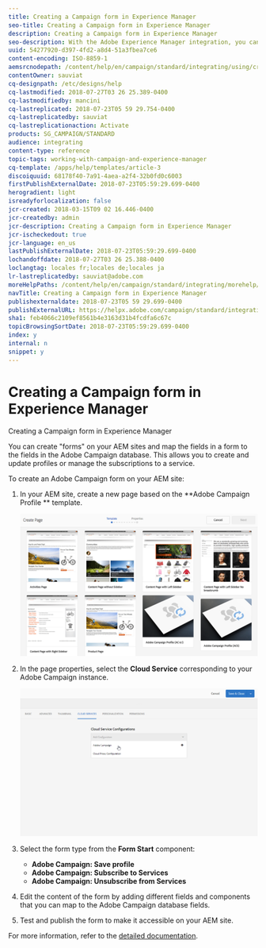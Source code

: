 ```yaml
---
title: Creating a Campaign form in Experience Manager 
seo-title: Creating a Campaign form in Experience Manager 
description: Creating a Campaign form in Experience Manager 
seo-description: With the Adobe Experience Manager integration, you can create forms directly in AEM to create and update profiles or manage subscriptions.
uuid: 54277920-d397-4fd2-a8d4-51a3fbea7ce6
content-encoding: ISO-8859-1
aemsrcnodepath: /content/help/en/campaign/standard/integrating/using/creating-a-campaign-form-in-experience-manager-
contentOwner: sauviat
cq-designpath: /etc/designs/help
cq-lastmodified: 2018-07-27T03 26 25.389-0400
cq-lastmodifiedby: mancini
cq-lastreplicated: 2018-07-23T05 59 29.754-0400
cq-lastreplicatedby: sauviat
cq-lastreplicationaction: Activate
products: SG_CAMPAIGN/STANDARD
audience: integrating
content-type: reference
topic-tags: working-with-campaign-and-experience-manager
cq-template: /apps/help/templates/article-3
discoiquuid: 68178f40-7a91-4aea-a2f4-32b0fd0c6003
firstPublishExternalDate: 2018-07-23T05:59:29.699-0400
herogradient: light
isreadyforlocalization: false
jcr-created: 2018-03-15T09 02 16.446-0400
jcr-createdby: admin
jcr-description: Creating a Campaign form in Experience Manager 
jcr-ischeckedout: true
jcr-language: en_us
lastPublishExternalDate: 2018-07-23T05:59:29.699-0400
lochandoffdate: 2018-07-27T03 26 25.388-0400
loclangtag: locales fr;locales de;locales ja
lr-lastreplicatedby: sauviat@adobe.com
moreHelpPaths: /content/help/en/campaign/standard/integrating/morehelp/working-with-campaign-and-experience-manager;/content/help/en/campaign/standard/integrating/morehelp/working-with-campaign-and-experience-manager
navTitle: Creating a Campaign form in Experience Manager 
publishexternaldate: 2018-07-23T05 59 29.699-0400
publishExternalURL: https://helpx.adobe.com/campaign/standard/integrating/using/creating-a-campaign-form-in-experience-manager-.html
sha1: feb4066c2109ef8561b4e3163d31b4fcdfa6c67c
topicBrowsingSortDate: 2018-07-23T05:59:29.699-0400
index: y
internal: n
snippet: y
---
```


# Creating a Campaign form in Experience Manager 

Creating a Campaign form in Experience Manager 

You can create "forms" on your AEM sites and map the fields in a form to the fields in the Adobe Campaign database. This allows you to create and update profiles or manage the subscriptions to a service.

To create an Adobe Campaign form on your AEM site:

1. In your AEM site, create a new page based on the **Adobe Campaign Profile ** template.

   ![](assets/aem_content_forms.png)

1. In the page properties, select the **Cloud Service** corresponding to your Adobe Campaign instance.

   ![](assets/aem_content_forms_2.png)

1. Select the form type from the **Form Start** component:

    * **Adobe Campaign: Save profile**
    * **Adobe Campaign: Subscribe to Services**
    * **Adobe Campaign: Unsubscribe from Services**

1. Edit the content of the form by adding different fields and components that you can map to the Adobe Campaign database fields.
1. Test and publish the form to make it accessible on your AEM site.

For more information, refer to the [detailed documentation](https://docs.adobe.com/docs/en/aem/6-2/author/personalization/adobe-campaign/adobe-campaign-forms.html).
